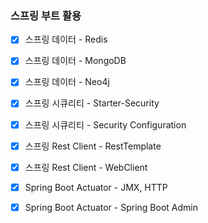 ### 스프링 부트 활용

- [x] 스프링 데이터 - Redis
- [x] 스프링 데이터 - MongoDB
- [x] 스프링 데이터 - Neo4j
- [x] 스프링 시큐리티 - Starter-Security
- [x] 스프링 시큐리티 - Security Configuration
- [x] 스프링 Rest Client - RestTemplate
- [x] 스프링 Rest Client - WebClient
- [x] Spring Boot Actuator - JMX, HTTP
- [x] Spring Boot Actuator - Spring Boot Admin


